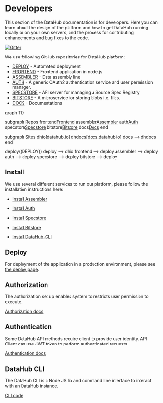 # Developers

This section of the DataHub documentation is for developers. Here you can learn about the design of the platform and how to get DataHub running locally or on your own servers, and the process for contributing enhancements and bug fixes to the code.

[![Gitter](https://img.shields.io/gitter/room/frictionlessdata/chat.svg)](https://gitter.im/frictionlessdata/chat)

We use following GitHub repositories for DataHub platform:

* [DEPLOY][deploy] - Automated deployment
* [FRONTEND][frontend] - Frontend application in node.js
* [ASSEMBLER][assembler] - Data assembly line
* [AUTH][auth] - A generic OAuth2 authentication service and user permission manager.
* [SPECSTORE][specstore] - API server for managing a Source Spec Registry
* [BITSTORE][bitstore] - A microservice for storing blobs i.e. files.
* [DOCS][docs] - Documentations

[deploy]: https://github.com/datahq/deploy
[frontend]: https://github.com/datahq/frontend
[assembler]: https://github.com/datahq/assembler
[auth]: https://github.com/datahq/auth
[specstore]: https://github.com/datahq/specstore
[bitstore]: https://github.com/datahq/bitstore
[docs]: https://github.com/datahq/docs


<div class="mermaid">
graph TD

subgraph Repos
  frontend[Frontend]
  assembler[Assembler]
  auth[Auth]
  specstore[Specstore]
  bitstore[Bitstore]
  docs[Docs]
end

subgraph Sites
  dhio[datahub.io]
  dhdocs[docs.datahub.io]
  docs --> dhdocs
end

deploy((DEPLOY))
deploy --> dhio
frontend --> deploy
assembler --> deploy
auth --> deploy
specstore --> deploy
bitstore --> deploy

</div>

## Install

We use several different services to run our platform, please follow the installation instructions here:

* [Install Assembler](https://github.com/datahq/assembler#assembler)

* [Install Auth](https://github.com/datahq/auth#datahq-auth-service)

* [Install Specstore](https://github.com/datahq/specstore#datahq-spec-store)

* [Install Bitstore](https://github.com/datahq/bitstore#quick-start)

* [Install DataHub-CLI](https://github.com/datahq/datahub-cli#usage)
## Deploy

For deployment of the application in a production environment, please see [the deploy page][deploy].

[deploy]: deploy/

## Authorization

The authorization set up enables system to restricts user permission to execute.

[Authorization docs](authorization/)



## Authentication

Some DataHub API methods require client to provide user identity. API Client can use JWT token to perform authenticated requests.

[Authentication docs](authentication/)

## DataHub CLI

The DataHub CLI is a Node JS lib and command line interface to interact with an DataHub instance.

[CLI code](https://github.com/datahq/datahub-cli)
